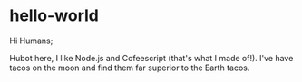 # hello-world

Hi Humans;

Hubot here, I like Node.js and Cofeescript (that's what I made of!).
I've have tacos on the moon and find them far superior to the Earth tacos.
